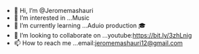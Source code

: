 - 👋 Hi, I’m @Jeromemashauri
- 👀 I’m interested in ...Music 
- 🌱 I’m currently learning ...Aduio production 🎓
- 💞️ I’m looking to collaborate on ...youtube:https://bit.ly/3zhLnig
- 📫 How to reach me ...email:jeromemashauri12@gmail.com

<!---
Jeromemashauri/Jeromemashauri is a ✨ special ✨ repository because its `README.md` (this file) appears on your GitHub profile.
You can click the Preview link to take a look at your changes.
--->
